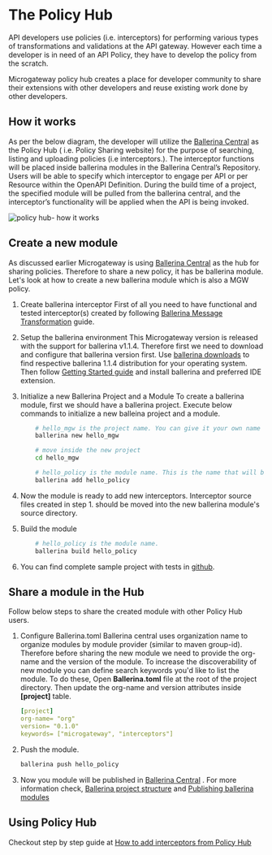 # The Policy Hub

API developers use policies (i.e. interceptors) for performing various types of transformations and validations at the API gateway. However each time a developer is in need of an API Policy, they have to develop the policy from the scratch.

Microgateway policy hub creates a place for developer community to share their extensions with other developers and reuse existing work done by other developers.

## How it works

As per the below diagram, the developer will utilize the [Ballerina Central](https://central.ballerina.io/) as the Policy Hub ( i.e. Policy Sharing website) for the purpose of searching, listing and uploading policies (i.e interceptors.). The interceptor functions will be placed inside ballerina modules in the Ballerina Central’s Repository. Users will be able to specify which interceptor to engage per API or per Resource within the OpenAPI Definition. During the build time of a project, the specified module will be pulled from the ballerina central, and the interceptor’s functionality will be applied when the API is being invoked.

![policy hub- how it works]({{base_path}}/assets/img/concepts/policy-hub-how-it-works.png)

## Create a new module

As discussed earlier Microgateway is using [Ballerina Central](https://central.ballerina.io/) as the hub for sharing policies. Therefore to share a new policy, it has be ballerina module. Let's look at how to create a new ballerina module which is also a MGW policy.

1.  Create ballerina interceptor
    First of all you need to have functional and tested interceptor(s) created by following [Ballerina Message Transformation](https://docs.wso2.com/display/MG310/Message+Transformation#ballerina-interceptors) guide.
2.  Setup the ballerina environment
    This Microgateway version is released with the support for ballerina v1.1.4. Therefore first we need to download and configure that ballerina version first. Use [ballerina downloads](https://ballerina.io/downloads/archived/) to find respective ballerina 1.1.4 distribution for your operating system. Then follow [Getting Started guide](https://ballerina.io/v1-1/learn/) and install ballerina and preferred IDE extension.
3.  Initialize a new Ballerina Project and a Module
    To create a ballerina module, first we should have a ballerina project. Execute below commands to initialize a new balleina project and a module.

    ``` bash tab="Initialize a Module"
        # hello_mgw is the project name. You can give it your own name
        ballerina new hello_mgw

        # move inside the new project
        cd hello_mgw

        # hello_policy is the module name. This is the name that will be published in the policy hub
        ballerina add hello_policy
    ```

4.  Now the module is ready to add new interceptors. Interceptor source files created in step 1. should be moved into the new ballerina module's source directory.
5.  Build the module

    ``` bash tab="Build Module"
        # hello_policy is the module name.
        ballerina build hello_policy
    ```

 6.  You can find complete sample project with tests in [github](https://github.com/praminda/Interceptors/).

## Share a module in the Hub
Follow below steps to share the created module with other Policy Hub users.

1.  Configure Ballerina.toml
   Ballerina central uses organization name to organize modules by module provider (similar to maven group-id). Therefore before sharing the new module we need to provide the org-name and the version of the module.
   To increase the discoverability of new module you can define search keywords you'd like to list the module. To do these, Open **Ballerina.toml** file at the root of the project directory. Then update the org-name and version attributes inside **\[project\]** table.

     ``` yml tab="Ballerina.toml"
     [project]
     org-name= "org"
     version= "0.1.0"
     keywords= ["microgateway", "interceptors"]
     ```

2. Push the module.

     ``` bash tab="Push Module"
     ballerina push hello_policy
     ```
     
3. Now you module will be published in [Ballerina Central](https://central.ballerina.io/) . For more information check, [Ballerina project structure](https://ballerina.io/v1-1/learn/how-to-structure-ballerina-code/) and [Publishing ballerina modules](https://ballerina.io/v1-1/learn/how-to-publish-modules/)

## Using Policy Hub

Checkout step by step guide at [How to add interceptors from Policy Hub]({{base_path}}/how-tos/message-transformation/how-to-add-interceptors-from-policy-hub/)

